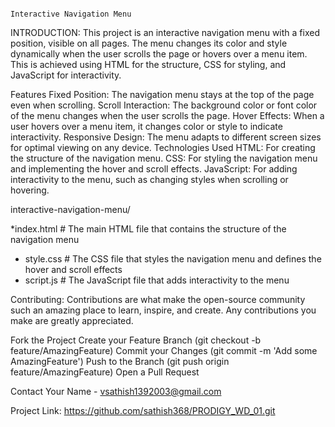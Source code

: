                                                                                     Interactive Navigation Menu
INTRODUCTION:
This project is an interactive navigation menu with a fixed position, visible on all pages. The menu changes its color and style dynamically when the user scrolls the page or hovers over a menu item. This is achieved using HTML for the structure, CSS for styling, and JavaScript for interactivity.

Features
Fixed Position: The navigation menu stays at the top of the page even when scrolling.
Scroll Interaction: The background color or font color of the menu changes when the user scrolls the page.
Hover Effects: When a user hovers over a menu item, it changes color or style to indicate interactivity.
Responsive Design: The menu adapts to different screen sizes for optimal viewing on any device.
Technologies Used
HTML: For creating the structure of the navigation menu.
CSS: For styling the navigation menu and implementing the hover and scroll effects.
JavaScript: For adding interactivity to the menu, such as changing styles when scrolling or hovering.

interactive-navigation-menu/

*index.html       # The main HTML file that contains the structure of the navigation menu
* style.css        # The CSS file that styles the navigation menu and defines the hover and scroll effects
* script.js        # The JavaScript file that adds interactivity to the menu

Contributing:
Contributions are what make the open-source community such an amazing place to learn, inspire, and create. Any contributions you make are greatly appreciated.

Fork the Project
Create your Feature Branch (git checkout -b feature/AmazingFeature)
Commit your Changes (git commit -m 'Add some AmazingFeature')
Push to the Branch (git push origin feature/AmazingFeature)
Open a Pull Request

Contact
Your Name - vsathish1392003@gmail.com

Project Link: https://github.com/sathish368/PRODIGY_WD_01.git


